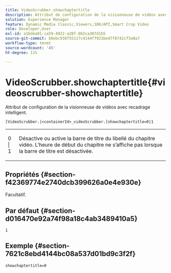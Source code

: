 ```yaml
---
title: VideoScrubber.showchaptertitle
description: Attribut de configuration de la visionneuse de vidéos avec recadrage intelligent.
solution: Experience Manager
feature: Dynamic Media Classic,Viewers,SDK/API,Smart Crop Video
role: Developer,User
exl-id: a1bdea01-ca59-4922-a20f-862ca387d1b5
source-git-commit: b6ebc938f55117c4144ff921bed7f8742cf3a8a7
workflow-type: tm+mt
source-wordcount: '45'
ht-degree: 11%

---
```


# VideoScrubber.showchaptertitle{#videoscrubber-showchaptertitle}

Attribut de configuration de la visionneuse de vidéos avec recadrage intelligent.

`[VideoScrubber.|<containerId>_videoScrubber.]showchaptertitle=0|1`

<table id="table_C616483932C2482CA9794DDD7313FD7C"> 
 <tbody> 
  <tr> 
   <td colname="col1"> <p> <span class="codeph"> 0 | 1</span> </p> </td> 
   <td colname="col2"> <p> Désactive ou active la barre de titre du libellé du chapitre vidéo. L’heure de début du chapitre ne s’affiche pas lorsque la barre de titre est désactivée. </p> </td> 
  </tr> 
 </tbody> 
</table>

## Propriétés {#section-f42369774e2740dcb399626a0e4e930e}

Facultatif.

## Par défaut {#section-d016470e92a74f98a18c4ab3489410a5}

`1`

## Exemple {#section-7621c8ebd4144bc08a537d01bd9c3f2f}

```
showchaptertitle=0
```
